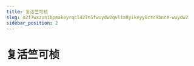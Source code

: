 ```yaml
---
title: 复活竺可桢
slug: o2f7wxzunibpmakeyrqcl42ln5fwuydw2qvlia8yikeyy8csc9bnce-wuydw2
sidebar_position: 2
---
```



# 复活竺可桢

